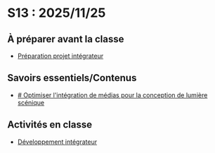 # S13 : <!-- %: S13 -->2025/11/25<!-- %; -->

## À préparer avant la classe

* [Préparation projet intégrateur](../../02-activites/04/)

## Savoirs essentiels/Contenus

* [ <!-- %: BLOC4_SAVOIR2  --># Optimiser l'intégration de médias pour la conception de lumière scénique<!-- %; -->](../../03-savoirs/04/03/README.md)

## Activités en classe

* [Développement intégrateur](../../02-activites/04/)